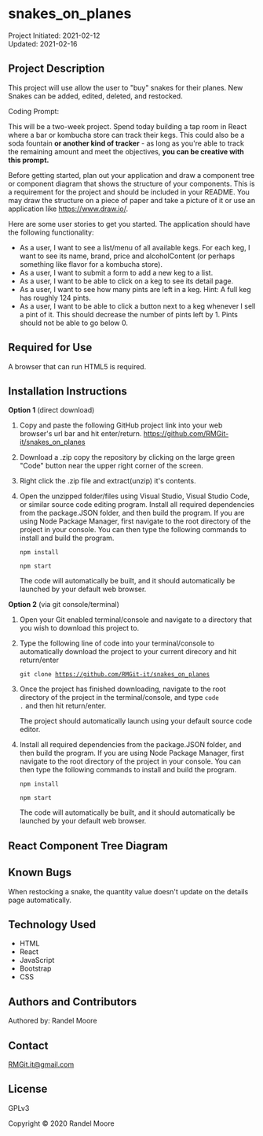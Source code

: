 # **snakes_on_planes**
Project Initiated: 2021-02-12<br>
Updated: 2021-02-16

## **Project Description**
This project will use allow the user to "buy" snakes for their planes.  New Snakes can be added, edited, deleted, and restocked.

Coding Prompt:

This will be a two-week project. Spend today building a tap room in React where a bar or kombucha store can track their kegs. This could also be a soda fountain __or another kind of tracker__ - as long as you're able to track the remaining amount and meet the objectives, __you can be creative with this prompt.__

Before getting started, plan out your application and draw a component tree or component diagram that shows the structure of your components. This is a requirement for the project and should be included in your README. You may draw the structure on a piece of paper and take a picture of it or use an application like https://www.draw.io/.

Here are some user stories to get you started. The application should have the following functionality:

* As a user, I want to see a list/menu of all available kegs. For each keg, I want to see its name, brand, price and alcoholContent (or perhaps something like flavor for a kombucha store).
* As a user, I want to submit a form to add a new keg to a list.
* As a user, I want to be able to click on a keg to see its detail page.
* As a user, I want to see how many pints are left in a keg. Hint: A full keg has roughly 124 pints.
* As a user, I want to be able to click a button next to a keg whenever I sell a pint of it. This should decrease the number of pints left by 1. Pints should not be able to go below 0.

## **Required for Use**
A browser that can run HTML5 is required.
## **Installation Instructions**
**Option 1** (direct download)
1) Copy and paste the following GitHub project link into your web browser's url bar and hit enter/return. https://github.com/RMGit-it/snakes_on_planes
2) Download a .zip copy the repository by clicking on the large green "Code" button near the upper right corner of the screen.
3) Right click the .zip file and extract(unzip) it's contents.
4) Open the unzipped folder/files using Visual Studio, Visual Studio Code, or similar source code editing program.  Install all required dependencies from the package.JSON folder, and then build the program.  If you are using Node Package Manager, first navigate to the root directory of the project in your console.  You can then type the following commands to install and build the program.

    <code>npm install</code>

    <code>npm start</code>

    The code will automatically be built, and it should automatically be launched by your default web browser.

**Option 2** (via git console/terminal)
1) Open your Git enabled terminal/console and navigate to a directory that you wish to download this project to.
2) Type the following line of code into your terminal/console to automatically download the project to your current direcory and hit return/enter

    <code>git clone https://github.com/RMGit-it/snakes_on_planes</code><br>

3) Once the project has finished downloading, navigate to the root directory of the project in the terminal/console, and type <code>code .</code> and then hit return/enter.

    The project should automatically launch using your default source code editor.

4) Install all required dependencies from the package.JSON folder, and then build the program.  If you are using Node Package Manager, first navigate to the root directory of the project in your console.  You can then type the following commands to install and build the program.

    <code>npm install</code>

    <code>npm start</code>

    The code will automatically be built, and it should automatically be launched by your default web browser.

## **React Component Tree Diagram**



## **Known Bugs**
When restocking a snake, the quantity value doesn't update on the details page automatically.
## **Technology Used**
* HTML
* React
* JavaScript
* Bootstrap
* CSS

## **Authors and Contributors**
Authored by: Randel Moore

## **Contact**
RMGit.it@gmail.com
## **License**

GPLv3

Copyright © 2020 Randel Moore